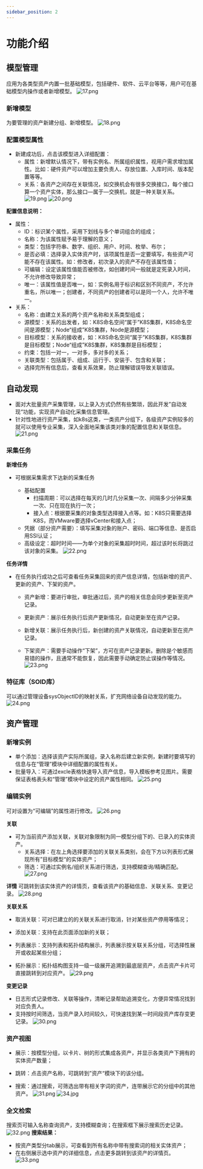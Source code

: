 ```yaml
---
sidebar_position: 2
---
```


# 功能介绍

## 模型管理
应用为各类型资产内置一批基础模型，包括硬件、软件、云平台等等，用户可在基础模型内操作或者新增模型。
![17.png](https://static.cwoa.net/3bb26a49a5474c32a19ef44b252388b7.png)

### 新增模型
为要管理的资产新建分组、新增模型。
![18.png](https://static.cwoa.net/d54f2528ae5c40aa807bc6f866935baa.png)

### 配置模型属性
- 新建成功后，点击该模型进入详细配置：
  - 属性：新增默认情况下，带有实例名、所属组织属性，视用户需求增加属性。比如：硬件资产可以增加主要负责人、存放位置、入库时间、版本配置等等。
  - 关系：各资产之间存在关联情况，如交换机会有很多交换接口，每个接口算一个资产实体，那么接口—属于—交换机，就是一种关联关系。
![19.png](https://static.cwoa.net/07bf7ecbf2c64e8da7e67eab64bdb26e.png)
![20.png](https://static.cwoa.net/778c958047454fb69ad9f58304df7d94.png)

**配置信息说明：**
- 属性：
  - ID：标识某个属性，采用下划线与多个单词组合的组成；
  - 名称：为该属性赋予易于理解的意义；
  - 类型：包括字符串、数字、组织、用户、时间、枚举、布尔；
  - 是否必填：选择录入实体资产时，该项属性是否一定要填写，有些资产可能不存在该属性。如：修改者，初次录入的资产不存在该属性值；
  - 可编辑：设定该属性值能否被修改，如创建时间一般就是定死录入时间，不允许修改导致异常；
  - 唯一：该属性值是否唯一，如：实例名用于标识和区别不同资产，不允许重名，所以唯一；创建者，不同资产的创建者可以是同一个人，允许不唯一。
- 关系：
  - 名称：由建立关系的两个资产名称和关系类型组成；
  - 源模型：关系的出发者，如：K8S命名空间“属于”K8S集群，K8S命名空间是源模型；Node“组成”K8S集群，Node是源模型；
  - 目标模型：关系的接收者，如：K8S命名空间“属于”K8S集群，K8S集群是目标模型；Node“组成”K8S集群，K8S集群是目标模型；
  - 约束：包括一对一，一对多，多对多的关系；
  - 关联类型：包括属于、组成、运行于、安装于、包含和关联；
  - 选择完所有信息后，查看关系效果，防止理解错误导致关联错误。

## 自动发现
- 面对大批量资产采集管理，以上录入方式仍然有些繁琐，因此开发”自动发现“功能，实现资产自动化采集信息管理。
- 针对性地进行资产采集，如k8s这类，一类资产分组下，各级资产实例较多的就可以使用专业采集，深入全面地采集该类对象的配置信息和关联信息。
![21.png](https://static.cwoa.net/028c9c79064e4658abcbab4c457c1213.png)
### 采集任务
**新增任务**

- 可根据采集需求下达新的采集任务

  - 基础配置
    - 扫描周期：可以选择在每天的几时几分采集一次、间隔多少分钟采集一次、只在现在执行一次；
    - 接入点：根据要采集的对象类型选择接入点等。如：K8S只需要选择K8S，而VMware要选择vCenter和接入点；
  - 凭据（部分资产需要）：填写采集对象的账户、密码、端口等信息、是否启用SSl认证；
  - 高级设定：超时时间——为单个对象的采集超时时间，超过该时长将跳过该对象的采集。
![22.png](https://static.cwoa.net/135bf3ab0dbe452997481ce7ae57da94.png)

**任务详情**
- 在任务执行成功之后可查看任务采集回来的资产信息详情，包括新增的资产、更新的资产、下架的资产。
  - 资产新增：要进行审批，审批通过后，资产的相关信息会同步更新至资产记录。

  - 更新资产：展示任务执行后资产更新情况，自动更新至在资产记录。

  - 新增关联：展示任务执行后，新创建的资产关联情况，自动更新至在资产记录。

  - 下架资产：需要手动操作“下架”，方可在资产记录更新。删除是个敏感而易错的操作，且通常不能恢复，因此需要手动确定防止误操作等情况。
![23.png](https://static.cwoa.net/3037f896fd0e4d99b21ee9de1cdc95eb.png)

### 特征库（SOID库）
可以通过管理设备sysObjectID的映射关系，扩充网络设备自动发现的能力。
![24.png](https://static.cwoa.net/a7d0903074e34fbb87f885760f8d9e63.png)

## 资产管理

### 新增实例
- 单个添加：选择该资产实际所属组，录入名称后建立新实例，新建时要填写的信息与在“管理”模块中详细配置的属性有关。
- 批量导入：可通过excle表格快速导入资产信息，导入模板参考见图片。需要保证表格表头和“管理”模块中设定的资产属性相同。
![25.png](https://static.cwoa.net/6c15745c0d35475ea243a7cb3561ec1a.png)


### 编辑实例
可对设置为“可编辑”的属性进行修改。
![26.png](https://static.cwoa.net/f62c4d2376a248eebc2c0225d600985a.png)

**关联**
- 可为当前资产添加关联，关联对象限制为同一模型分组下的、已录入的实体资产。
  - 关系选择：在左上角选择要添加的关联关系类别，会在下方以列表形式展现所有”目标模型“的实体资产；
  - 筛选：可通过实例名/组织关系进行筛选，支持模糊查询/精确匹配。
![27.png](https://static.cwoa.net/81fa2796054e47bda93110ed33e17b51.png)

**详情**
可跳转到该实体资产的详情页，查看该资产的基础信息、关联关系、变更记录。
![28.png](https://static.cwoa.net/247192a951f246768fa889d87d93fa7c.png)

**关联关系**
- 取消关联：可对已建立的的关联关系进行取消，针对某些资产停用等情况；

- 添加关联：支持在此页面添加新的关联；

- 列表展示：支持列表和拓扑结构展示，列表展示按关联关系分组，可选择性展开或收起某些分组；

- 拓扑展示：拓扑结构图支持一级一级展开追溯到最底层资产，点击资产卡片可直接跳转到对应资产。
![29.png](https://static.cwoa.net/0ad2e33d02da46659f5c61e1835e694c.png)

**变更记录**
- 日志形式记录修改、关联等操作，清晰记录帮助追溯变化，方便异常情况找到对应负责人。
- 支持按时间筛选，当资产录入时间较久，可快速找到某一时间段资产库存变更记录。
![30.png](https://static.cwoa.net/ee05eef2d63840b78ce78c7ca9c7644e.png)

### 资产视图
- 展示：按模型分组，以卡片、树的形式集成各资产，并显示各类资产下拥有的实体资产数量；

- 跳转：点击资产名称，可跳转到”资产“模块下的该分组。

- 搜索：通过搜索，可筛选出带有相关字词的资产，连带展示它的分组中的其他资产。
![31.png](https://static.cwoa.net/d9ffb23573634f05b6b49e6ad44bda14.png)
![34.jpg](https://static.cwoa.net/59305d5772304d0599514ffec7f35f66.jpg)
### 全文检索

搜索页可输入名称查询资产，支持模糊查询；在搜索框下展示搜索历史记录。
![32.png](https://static.cwoa.net/939e5dc090204c37b5c739a9635f6ba1.png)
**搜索结果：**
- 按资产类型分tab展示，可查看到所有名称中带有搜索词的相关实体资产；
- 在右侧展示选中资产的详细信息，点击更多跳转到该资产的详情页。
![33.png](https://static.cwoa.net/ce21a066480346cca65afd9baeb627da.png)